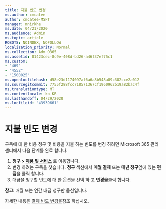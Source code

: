 ```yaml
---
title: 지불 빈도 변경
ms.author: cmcatee
author: cmcatee-MSFT
manager: mnirkhe
ms.date: 04/21/2020
ms.audience: Admin
ms.topic: article
ROBOTS: NOINDEX, NOFOLLOW
localization_priority: Normal
ms.collection: Adm_O365
ms.assetid: 81423cec-8c9e-408d-bd26-a46f37ef75c1
ms.custom:
- "469"
- "4552"
- "1500025"
ms.openlocfilehash: d58e23d1174097af6a6a8b548a89c382cce2a012
ms.sourcegitcommit: 7755f288fcc718571367cf1960962b19a82bac4f
ms.translationtype: MT
ms.contentlocale: ko-KR
ms.lasthandoff: 04/29/2020
ms.locfileid: "43939661"
---
```

# <a name="change-how-often-you-pay"></a>지불 빈도 변경

구독에 대 한 비용 청구 및 비용을 지불 하는 빈도를 변경 하려면 Microsoft 365 관리 센터에서 다음 단계를 완료 합니다. 
1. **청구 > [제품 및 서비스](https://go.microsoft.com/fwlink/p/?linkid=842054)** 로 이동합니다.
2. 변경 하려는 구독을 찾습니다. **청구** 섹션에서 **매월 결제** 또는 **매년 청구**옆에 있는 **편집**을 클릭 합니다. 
3. 대금을 청구할 빈도에 대 한 옵션을 선택 하 고 **변경을**클릭 합니다.

**참고**: 매월 또는 연간 대금 청구만 옵션입니다.

자세한 내용은 [결제 빈도 변경을](https://docs.microsoft.com/microsoft-365/commerce/billing-and-payments/change-payment-frequency?view=o365-worldwide)참조 하십시오.
